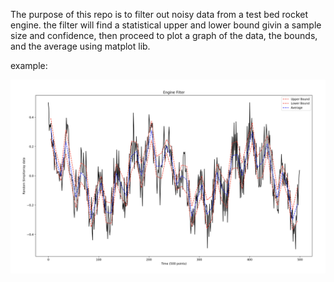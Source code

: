 The purpose of this repo is to filter out noisy data from a test bed rocket engine. 
the filter will find a statistical upper and lower bound givin a sample size and confidence, then proceed to plot a graph of the data, the bounds, and the average using matplot lib. 

example: 

![](example.png)